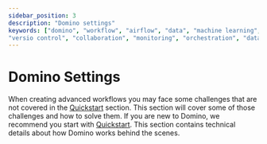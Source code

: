 ```yaml
---
sidebar_position: 3
description: "Domino settings"
keywords: ["domino", "workflow", "airflow", "data", "machine learning", "ml", "data science", "data engineering", "dataops", "mlops", "devops", "kubernetes", "k8s", "helm", "python", "react", "typescript", "fastapi", "gitops", "docker", "github", "artifacthub", "pypi", "pip", "kind", "open source", "oss", "low code", "no code", "automation",
"versio control", "collaboration", "monitoring", "orchestration", "data pipeline"]
---
```


# Domino Settings

When creating advanced workflows you may face some challenges that are not covered in the [Quickstart](/docs/quickstart) section. This section will cover some of those challenges and how to solve them. If you are new to Domino, we recommend you start with [Quickstart](/docs/quickstart).
This section contains technical details about how Domino works behind the scenes.
